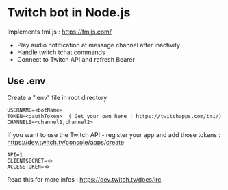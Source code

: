 Twitch bot in Node.js
=====================

Implements tmi.js : https://tmijs.com/

- Play audio notification at message channel after inactivity
- Handle twitch tchat commands
- Connect to Twitch API and refresh Bearer

Use .env
--------

Create a ".env" file in root directory
```
USERNAME=<botName>
TOKEN=<oauthToken>  ( Get your own here : https://twitchapps.com/tmi/)
CHANNELS=<channel1,channel2>
```

If you want to use the Twitch API - register your app and add those tokens : https://dev.twitch.tv/console/apps/create

```
API=1
CLIENTSECRET=<>
ACCESSTOKEN=<>
```
Read this for more infos : https://dev.twitch.tv/docs/irc
